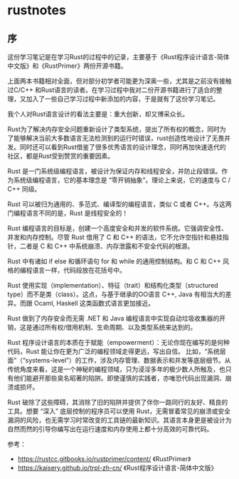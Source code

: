 # rustnotes

## 序
这份学习笔记是在学习Rust的过程中的记录，主要基于《Rust程序设计语言-简体中文版》和《RustPrimer》两份开源书籍。

上面两本书籍相对全面，但对部分初学者可能更为深奥一些，尤其是之前没有接触过C/C++ 和Rust语言的读者。在学习过程中我对二份开源书籍进行了适合的整理，又加入了一些自己学习过程中新添加的内容，于是就有了这份学习笔记。

我个人对Rust语言设计的看法主要是：重大创新，却又博采众长。

Rust为了解决内存安全问题重新设计了类型系统，提出了所有权的概念，同时为了能够解决当前大多数语言无法检测到的运行时错误，rust创造性地设计了无畏并发。同时还可以看到Rust借鉴了很多优秀语言的设计理念，同时再加快速迭代的社区，都是Rust受到赞赏的重要因素。

Rust 是一门系统级编程语言，被设计为保证内存和线程安全，并防止段错误。作为系统级编程语言，它的基本理念是 “零开销抽象”。理论上来说，它的速度与 C / C++ 同级。

Rust 可以被归为通用的、多范式、编译型的编程语言，类似 C 或者 C++。与这两门编程语言不同的是，Rust 是线程安全的！

Rust 编程语言的目标是，创建一个高度安全和并发的软件系统。它强调安全性、并发和内存控制。尽管 Rust 借用了 C 和 C++ 的语法，它不允许空指针和悬挂指针，二者是 C 和 C++ 中系统崩溃、内存泄露和不安全代码的根源。

Rust 中有诸如 if else 和循环语句 for 和 while 的通用控制结构。和 C 和 C++ 风格的编程语言一样，代码段放在花括号中。

Rust 使用实现（implementation）、特征（trait）和结构化类型（structured type）而不是类（class）。这点，与基于继承的OO语言 C++, Java 有相当大的差异。而跟 Ocaml, Haskell 这类函数式语言更加接近。

Rust 做到了内存安全而无需 .NET 和 Java 编程语言中实现自动垃圾收集器的开销，这是通过所有权/借用机制、生命周期、以及类型系统来达到的。

Rust 程序设计语言的本质在于赋能（empowerment）：无论你现在编写的是何种代码，Rust 能让你在更为广泛的编程领域走得更远，写出自信。
比如，“系统层面”（“systems-level”）的工作，涉及内存管理、数据表示和并发等底层细节。从传统角度来看，这是一个神秘的编程领域，只为浸淫多年的极少数人所触及，也只有他们能避开那些臭名昭著的陷阱。即使谨慎的实践者，亦唯恐代码出现漏洞、崩溃或损坏。

Rust 破除了这些障碍，其消除了旧的陷阱并提供了伴你一路同行的友好、精良的工具。想要 “深入” 底层控制的程序员可以使用 Rust，无需冒着常见的崩溃或安全漏洞的风险，也无需学习时常改变的工具链的最新知识。其语言本身更是被设计为自然而然的引导你编写出在运行速度和内存使用上都十分高效的可靠代码。

参考：
- https://rustcc.gitbooks.io/rustprimer/content/   《RustPrimer》
- https://kaisery.github.io/trpl-zh-cn/   《Rust程序设计语言-简体中文版》
